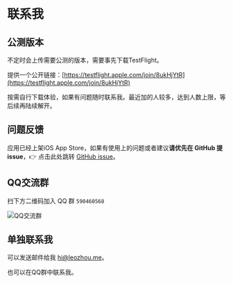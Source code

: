 # 联系我

## 公测版本

不定时会上传需要公测的版本，需要事先下载TestFlight。

提供一个公开链接：[https://testflight.apple.com/join/8ukHjYtR](https://testflight.apple.com/join/8ukHjYtR)

按需自行下载体验，如果有问题随时联系我。最近加的人较多，达到人数上限，等后续再陆续解开。

## 问题反馈

应用已经上架iOS App Store，如果有使用上的问题或者建议**请优先在 GitHub 提 issue**，👉 点击此处跳转 [GitHub issue](https://github.com/le0zh0u/ToMemo-doc/issues)。

## QQ交流群

扫下方二维码加入 QQ 群 `590460568`

![QQ交流群](/images/contact/qq_group.jpg)

## 单独联系我

可以发送邮件给我 [hi@leozhou.me](mailto:hi@leozhou.me)。

也可以在QQ群中联系我。


